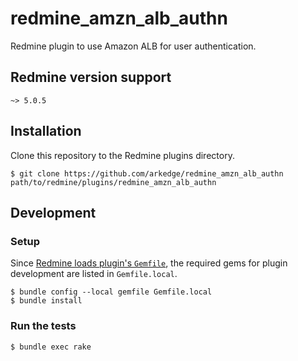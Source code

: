 # redmine_amzn_alb_authn

Redmine plugin to use Amazon ALB for user authentication.

## Redmine version support

`~> 5.0.5`

## Installation

Clone this repository to the Redmine plugins directory.

    $ git clone https://github.com/arkedge/redmine_amzn_alb_authn path/to/redmine/plugins/redmine_amzn_alb_authn

## Development

### Setup

Since [Redmine loads plugin's `Gemfile`](https://github.com/redmine/redmine/blob/deb792981b75040001258ecc780dd0b277e7362e/Gemfile#L116-L119),
the required gems for plugin development are listed in `Gemfile.local`.

    $ bundle config --local gemfile Gemfile.local
    $ bundle install

### Run the tests

    $ bundle exec rake

